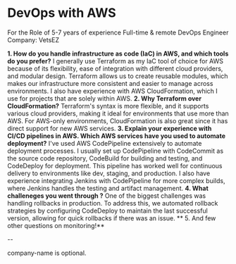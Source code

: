 # DevOps with AWS

For the Role of 5-7 years of experience
Full-time & remote DevOps Engineer 
Company: VetsEZ

**1. How do you handle infrastructure as code (IaC) in AWS, and which tools do you prefer?**
   I generally use Terraform as my IaC tool of choice for AWS because of its flexibility, ease of integration with different cloud providers, and modular design. Terraform allows us to create reusable modules,     which makes our infrastructure more consistent and easier to manage across environments. I also have experience with AWS CloudFormation, which I use for projects that are solely within AWS.
   **2. Why Terraform over CloudFormation?**
   Terraform's syntax is more flexible, and it supports various cloud providers, making it ideal for environments that use more than AWS. For AWS-only environments, CloudFormation is also great since it has direct support for new AWS services.
   **3. Explain your experience with CI/CD pipelines in AWS. Which AWS services have you used to automate deployment?**
   I've used AWS CodePipeline extensively to automate deployment processes. I usually set up CodePipeline with CodeCommit as the source code repository, CodeBuild for building and testing, and CodeDeploy for deployment. This pipeline has worked well for continuous delivery to environments like dev, staging, and production. I also have experience integrating Jenkins with CodePipeline for more complex builds, where Jenkins handles the testing and artifact management.
   **4. What challeneges you went through ?**
   One of the biggest challenges was handling rollbacks in production. To address this, we automated rollback strategies by configuring CodeDeploy to maintain the last successful version, allowing for quick rollbacks if there was an issue.
 **  5. And few other questions on monitoring!**

<no-of-years>-<designation-of-interview>-<company-name>

company-name is optional.
